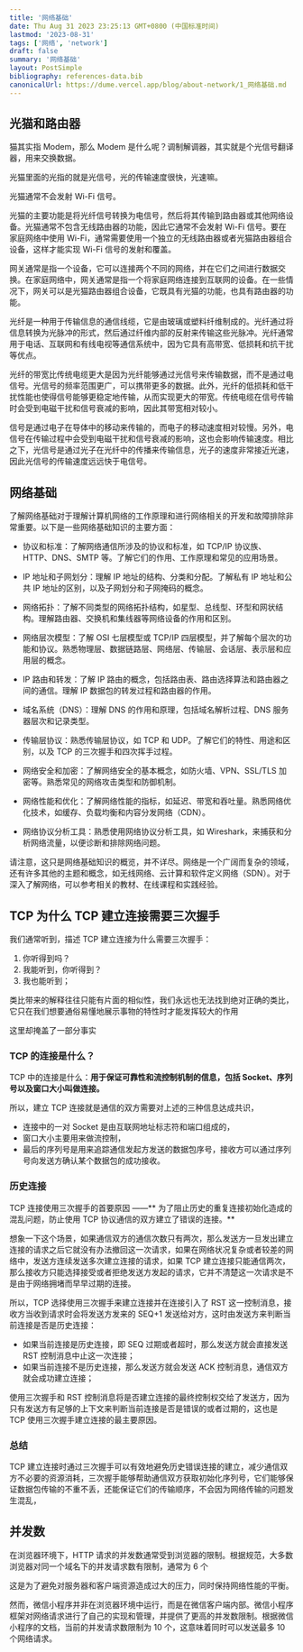 ```yaml
---
title: '网络基础'
date: Thu Aug 31 2023 23:25:13 GMT+0800 (中国标准时间)
lastmod: '2023-08-31'
tags: ['网络', 'network']
draft: false
summary: '网络基础'
layout: PostSimple
bibliography: references-data.bib
canonicalUrl: https://dume.vercel.app/blog/about-network/1_网络基础.md
---
```


## 光猫和路由器

猫其实指 Modem，那么 Modem 是什么呢？调制解调器，其实就是个光信号翻译器，用来交换数据。

光猫里面的光指的就是光信号，光的传输速度很快，光速嘛。

光猫通常不会发射 Wi-Fi 信号。

光猫的主要功能是将光纤信号转换为电信号，然后将其传输到路由器或其他网络设备。光猫通常不包含无线路由器的功能，因此它通常不会发射 Wi-Fi 信号。要在家庭网络中使用 Wi-Fi，通常需要使用一个独立的无线路由器或者光猫路由器组合设备，这样才能实现 Wi-Fi 信号的发射和覆盖。

网关通常是指一个设备，它可以连接两个不同的网络，并在它们之间进行数据交换。在家庭网络中，网关通常是指一个将家庭网络连接到互联网的设备。在一些情况下，网关可以是光猫路由器组合设备，它既具有光猫的功能，也具有路由器的功能。

光纤是一种用于传输信息的通信线缆，它是由玻璃或塑料纤维制成的。光纤通过将信息转换为光脉冲的形式，然后通过纤维内部的反射来传输这些光脉冲。光纤通常用于电话、互联网和有线电视等通信系统中，因为它具有高带宽、低损耗和抗干扰等优点。

光纤的带宽比传统电缆更大是因为光纤能够通过光信号来传输数据，而不是通过电信号。光信号的频率范围更广，可以携带更多的数据。此外，光纤的低损耗和低干扰性能也使得信号能够更稳定地传输，从而实现更大的带宽。传统电缆在信号传输时会受到电磁干扰和信号衰减的影响，因此其带宽相对较小。

信号是通过电子在导体中的移动来传输的，而电子的移动速度相对较慢。另外，电信号在传输过程中会受到电磁干扰和信号衰减的影响，这也会影响传输速度。相比之下，光信号是通过光子在光纤中的传播来传输信息，光子的速度非常接近光速，因此光信号的传输速度远远快于电信号。

## 网络基础

了解网络基础对于理解计算机网络的工作原理和进行网络相关的开发和故障排除非常重要。以下是一些网络基础知识的主要方面：

- 协议和标准：了解网络通信所涉及的协议和标准，如 TCP/IP 协议族、HTTP、DNS、SMTP 等。了解它们的作用、工作原理和常见的应用场景。

- IP 地址和子网划分：理解 IP 地址的结构、分类和分配。了解私有 IP 地址和公共 IP 地址的区别，以及子网划分和子网掩码的概念。

- 网络拓扑：了解不同类型的网络拓扑结构，如星型、总线型、环型和网状结构。理解路由器、交换机和集线器等网络设备的作用和区别。

- 网络层次模型：了解 OSI 七层模型或 TCP/IP 四层模型，并了解每个层次的功能和协议。熟悉物理层、数据链路层、网络层、传输层、会话层、表示层和应用层的概念。

- IP 路由和转发：了解 IP 路由的概念，包括路由表、路由选择算法和路由器之间的通信。理解 IP 数据包的转发过程和路由器的作用。

- 域名系统（DNS）：理解 DNS 的作用和原理，包括域名解析过程、DNS 服务器层次和记录类型。

- 传输层协议：熟悉传输层协议，如 TCP 和 UDP。了解它们的特性、用途和区别，以及 TCP 的三次握手和四次挥手过程。

- 网络安全和加密：了解网络安全的基本概念，如防火墙、VPN、SSL/TLS 加密等。熟悉常见的网络攻击类型和防御机制。

- 网络性能和优化：了解网络性能的指标，如延迟、带宽和吞吐量。熟悉网络优化技术，如缓存、负载均衡和内容分发网络（CDN）。

- 网络协议分析工具：熟悉使用网络协议分析工具，如 Wireshark，来捕获和分析网络流量，以便诊断和排除网络问题。

请注意，这只是网络基础知识的概览，并不详尽。网络是一个广阔而复杂的领域，还有许多其他的主题和概念，如无线网络、云计算和软件定义网络（SDN）。对于深入了解网络，可以参考相关的教材、在线课程和实践经验。

## TCP 为什么 TCP 建立连接需要三次握手

我们通常听到，描述 TCP 建立连接为什么需要三次握手：

1. 你听得到吗？
2. 我能听到，你听得到？
3. 我也能听到；

类比带来的解释往往只能有片面的相似性，我们永远也无法找到绝对正确的类比，它只在我们想要通俗易懂地展示事物的特性时才能发挥较大的作用

这里却掩盖了一部分事实

### TCP 的连接是什么？

TCP 中的连接是什么：**用于保证可靠性和流控制机制的信息，包括 Socket、序列号以及窗口大小叫做连接。**

所以，建立 TCP 连接就是通信的双方需要对上述的三种信息达成共识，

- 连接中的一对 Socket 是由互联网地址标志符和端口组成的，
- 窗口大小主要用来做流控制，
- 最后的序列号是用来追踪通信发起方发送的数据包序号，接收方可以通过序列号向发送方确认某个数据包的成功接收。

### 历史连接

TCP 连接使用三次握手的首要原因 ——** 为了阻止历史的重复连接初始化造成的混乱问题，防止使用 TCP 协议通信的双方建立了错误的连接。**

想象一下这个场景，如果通信双方的通信次数只有两次，那么发送方一旦发出建立连接的请求之后它就没有办法撤回这一次请求，如果在网络状况复杂或者较差的网络中，发送方连续发送多次建立连接的请求，如果 TCP 建立连接只能通信两次，那么接收方只能选择接受或者拒绝发送方发起的请求，它并不清楚这一次请求是不是由于网络拥堵而早早过期的连接。

所以，TCP 选择使用三次握手来建立连接并在连接引入了 RST 这一控制消息，接收方当收到请求时会将发送方发来的 SEQ+1 发送给对方，这时由发送方来判断当前连接是否是历史连接：

- 如果当前连接是历史连接，即 SEQ 过期或者超时，那么发送方就会直接发送 RST 控制消息中止这一次连接；
- 如果当前连接不是历史连接，那么发送方就会发送 ACK 控制消息，通信双方就会成功建立连接；

使用三次握手和 RST 控制消息将是否建立连接的最终控制权交给了发送方，因为只有发送方有足够的上下文来判断当前连接是否是错误的或者过期的，这也是 TCP 使用三次握手建立连接的最主要原因。

### 总结

TCP 建立连接时通过三次握手可以有效地避免历史错误连接的建立，减少通信双方不必要的资源消耗，三次握手能够帮助通信双方获取初始化序列号，它们能够保证数据包传输的不重不丢，还能保证它们的传输顺序，不会因为网络传输的问题发生混乱，

## 并发数

在浏览器环境下，HTTP 请求的并发数通常受到浏览器的限制。根据规范，大多数浏览器对同一个域名下的并发请求数有限制，通常为 6 个

这是为了避免对服务器和客户端资源造成过大的压力，同时保持网络性能的平衡。

然而，微信小程序并非在浏览器环境中运行，而是在微信客户端内部。微信小程序框架对网络请求进行了自己的实现和管理，并提供了更高的并发数限制。根据微信小程序的文档，当前的并发请求数限制为 10 个，这意味着同时可以发送最多 10 个网络请求。
